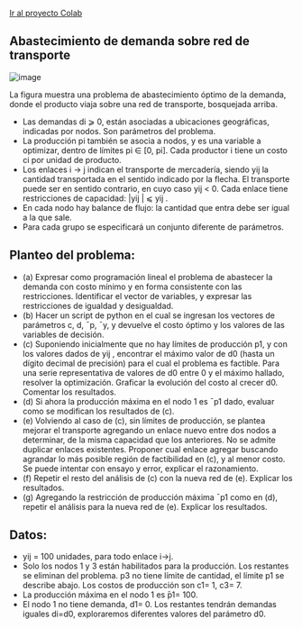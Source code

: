 [Ir al proyecto Colab](https://colab.research.google.com/drive/1Uqv9q-7wN0nB9nXq21e5SQRkpdaG0-wC?usp=sharing)

## Abastecimiento de demanda sobre red de transporte

![image](https://user-images.githubusercontent.com/100039777/208156883-07ec4303-fb1e-4fe7-b38f-b666426534b6.png)


La figura muestra una problema de abastecimiento óptimo de la demanda, donde el producto
viaja sobre una red de transporte, bosquejada arriba.
- Las demandas di ⩾ 0, están asociadas a ubicaciones geográficas, indicadas por nodos. Son parámetros del problema.
- La producción pi también se asocia a nodos, y es una variable a optimizar, dentro de límites pi ∈ [0, pi]. Cada productor i tiene un costo ci por unidad de producto.
- Los enlaces i → j indican el transporte de mercadería, siendo yij la cantidad transportada en el sentido indicado por la flecha. El transporte puede ser en sentido contrario, en cuyo caso yij < 0. Cada enlace tiene restricciones de capacidad: |yij | ⩽ yij .
- En cada nodo hay balance de flujo: la cantidad que entra debe ser igual a la que sale.
- Para cada grupo se especificará un conjunto diferente de parámetros.

## Planteo del problema:
- (a) Expresar como programación lineal el problema de abastecer la demanda con costo mínimo y en forma consistente con las restricciones. Identificar el vector de variables, y expresar las restricciones de igualdad y desigualdad.
- (b) Hacer un script de python en el cual se ingresan los vectores de parámetros c, d, ¯p, ¯y, y devuelve el costo óptimo y los valores de las variables de decisión.
- (c) Suponiendo inicialmente que no hay límites de producción p1, y con los valores dados de yij , encontrar el máximo valor de d0 (hasta un dígito decimal de precisión) para el cual el problema es factible. Para una serie representativa de valores de d0 entre 0 y el máximo hallado, resolver la optimización. Graficar la evolución del costo al crecer d0. Comentar los resultados.
- (d) Si ahora la producción máxima en el nodo 1 es ¯p1 dado, evaluar como se modifican los resultados de (c).
- (e) Volviendo al caso de (c), sin límites de producción, se plantea mejorar el transporte agregando un enlace nuevo entre dos nodos a determinar, de la misma capacidad que los anteriores. No se admite duplicar enlaces existentes. Proponer cual enlace agregar buscando agrandar lo más posible región de factibilidad en (c), y al menor costo. Se puede intentar con ensayo y error, explicar el razonamiento.
- (f) Repetir el resto del análisis de (c) con la nueva red de (e). Explicar los resultados.
- (g) Agregando la restricción de producción máxima ¯p1 como en (d), repetir el análisis para la nueva red de (e). Explicar los resultados.

## Datos:

- yij = 100 unidades, para todo enlace i→j.
- Solo los nodos 1 y 3 están habilitados para la producción. Los restantes se eliminan del problema. p3 no tiene límite de cantidad, el límite p1 se describe abajo. Los costos de producción son c1= 1, c3= 7.
- La producción máxima en el nodo 1 es ̄p1= 100.
- El nodo 1 no tiene demanda, d1= 0. Los restantes tendrán demandas iguales di=d0, exploraremos diferentes valores del parámetro d0.
